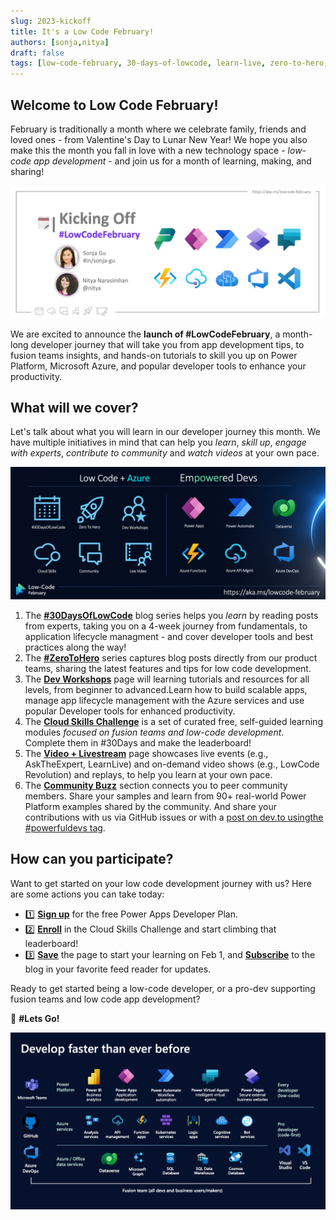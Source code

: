 ```yaml
---
slug: 2023-kickoff
title: It's a Low Code February!
authors: [sonja,nitya]
draft: false
tags: [low-code-february, 30-days-of-lowcode, learn-live, zero-to-hero, ask-the-expert,fusion-teams, power-platform]
---
```


## Welcome to Low Code February!

February is traditionally a month where we celebrate family, friends and loved ones - from Valentine's Day to Lunar New Year! We hope you also make this the month you fall in love with a new technology space - _low-code app development_ - and join us for a month of learning, making, and sharing!

![Post Banner](./banner.png)

We are excited to announce the **launch of #LowCodeFebruary**, a month-long developer journey that will take you from app development tips, to fusion teams insights, and hands-on tutorials to skill you up on Power Platform, Microsoft Azure, and popular developer tools to enhance your productivity.


## What will we cover?

Let's talk about what you will learn in our developer journey this month. We have multiple initiatives in mind that can help you _learn_, _skill up_, _engage with experts_, _contribute to community_ and _watch videos_ at your own pace. 

![LCF Banner](../../../static/img/lcf-banner.png)

1. The [**#30DaysOfLowCode**](/blog) blog series helps you _learn_ by reading posts from experts, taking you on a 4-week journey from fundamentals, to application lifecycle managment - and cover developer tools and best practices along the way!
2. The [**#ZeroToHero**](/lowcode-february/ZeroToHero/) series captures blog posts directly from our product teams, sharing the latest features and tips for low code development.
3. The [**Dev Workshops**](/docs/intro/) page will learning tutorials and resources for all levels, from beginner to advanced.Learn how to build scalable apps, manage app lifecycle management with the Azure services and use popular Developer tools for enhanced productivity.  
4. The [**Cloud Skills Challenge**](https://aka.ms/lowcode-february/challenge) is a set of curated free, self-guided learning modules _focused on fusion teams and low-code development_. Complete them in #30Days and make the leaderboard!
5. The [**Video + Livestream**](/lowcode-february/Video-Live/) page showcases live events (e.g., AskTheExpert, LearnLive) and on-demand video shows (e.g., LowCode Revolution) and replays, to help you learn at your own pace. 
6. The [**Community Buzz**](https://pnp.github.io/powerplatform-samples/) section connects you to peer community members. Share your samples and learn from 90+ real-world Power Platform examples shared by the community. And share your contributions with us via GitHub issues or with a [post on dev.to usingthe #powerfuldevs tag](https://dev.to/t/powerfuldevs).
 
 
## How can you participate?

Want to get started on your low code development journey with us? Here are some actions you can take today:

* 1️⃣ [**Sign up**](https://aka.ms/lowcode-february/devplan) for the free Power Apps Developer Plan.
* 2️⃣ [**Enroll**](https://aka.ms/lowcode-february/challenge) in the Cloud Skills Challenge and start climbing that leaderboard!
* 3️⃣ [**Save**](http://aka.ms/lowcode-february) the page to start your learning on Feb 1, and [**Subscribe**](https://microsoft.github.io/Low-Code/blog/rss.xml) to the blog in your favorite feed reader for updates. 

Ready to get started being a low-code developer, or a pro-dev supporting fusion teams and low code app development?

🏁 **#Lets Go!**

<!-- FIXME: banner image -->
![Technologies used for fusion development](01%20-%20Kickoff.png)
